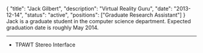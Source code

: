 {
	"title": "Jack Gilbert",
	"description": "Virtual Reality Guru",
	"date": "2013-12-14",
	"status": "active",
	"positions": ["Graduate Research Assistant"]
}
Jack is a graduate student in the computer science department. Expected graduation date is roughly May 2014.
***

- TPAWT Stereo Interface
